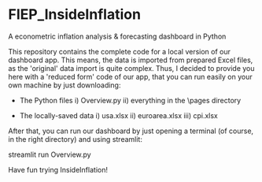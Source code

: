 # FIEP_InsideInflation
A econometric inflation analysis &amp; forecasting dashboard in Python

This repository contains the complete code for a local version of our dashboard app. This means, the data is imported from prepared Excel files, as the 'original' data import is quite complex. Thus, I decided to provide you here with a 'reduced form' code of our app, that you can run easily on your own machine by just downloading:

- The Python files
i) Overview.py
ii) everything in the \pages directory

- The locally-saved data
i) usa.xlsx
ii) euroarea.xlsx
iii) cpi.xlsx
  
  
After that, you can run our dashboard by just opening a terminal (of course, in the right directory) and using streamlit:

streamlit run Overview.py

Have fun trying InsideInflation!
